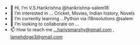 - 👋 Hi, I’m V.S.Harikrishna @harikrishna-salem18
- 👀 I’m interested in ... Cricket, Movies, Indian history, Novels 
- 🌱 I’m currently learning ...Python via i18nsolutions @salem
- 💞️ I’m looking to collaborate on ...
- 📫 How to reach me ...harivsmarshy@gmail.com , lamehdoge3@gmail.com

<!---
harikrishna-salem18/harikrishna-salem18 is a ✨ special ✨ repository because its `README.md` (this file) appears on your GitHub profile.
You can click the Preview link to take a look at your changes.
--->
